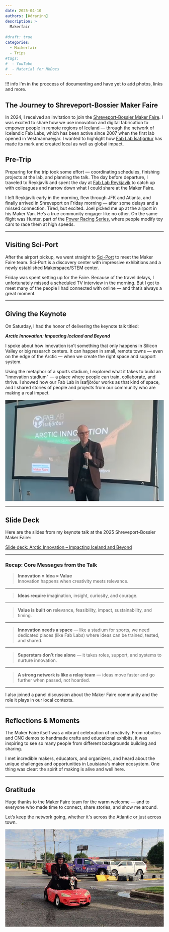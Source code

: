 ```yaml
---
date: 2025-04-10
authors: [Þórarinn]
description: >
  Makerfair

#draft: true
categories:
  - Maikerfair
  - Trips
#tags:
#  - YouTube
#  - Material for MkDocs
---
```


!!! info
    I'm in the proccess of documenting and have yet to add photos, links and more.

## The Journey to Shreveport-Bossier Maker Faire

In 2024, I received an invitation to join the [Shreveport-Bossier Maker Faire](https://shreveport.makerfaire.com/). I was excited to share how we use innovation and digital fabrication to empower people in remote regions of Iceland — through the network of Icelandic Fab Labs, which has been active since 2007 when the first lab opened in Vestmannaeyjar. I wanted to highlight how [Fab Lab Ísafjörður](https://fabisa.is) has made its mark and created local as well as global impact.

<!-- more -->

## Pre-Trip

Preparing for the trip took some effort — coordinating schedules, finishing projects at the lab, and planning the talk. The day before departure, I traveled to Reykjavík and spent the day at [Fab Lab Reykjavík](https://www.flr.is) to catch up with colleagues and narrow down what I could share at the Maker Faire.

I left Reykjavík early in the morning, flew through JFK and Atlanta, and finally arrived in Shreveport on Friday morning — after some delays and a missed connection. Tired, but excited. Joel picked me up at the airport in his Maker Van. He’s a true community engager like no other. On the same flight was Hunter, part of the [Power Racing Series](https://powerracingseries.org/), where people modify toy cars to race them at high speeds.

---

## Visiting Sci-Port

After the airport pickup, we went straight to [Sci-Port](https://sci-port.org/) to meet the Maker Faire team. Sci-Port is a discovery center with impressive exhibitions and a newly established Makerspace/STEM center.

Friday was spent setting up for the Faire. Because of the travel delays, I unfortunately missed a scheduled TV interview in the morning. But I got to meet many of the people I had connected with online — and that’s always a great moment.

---

## Giving the Keynote

On Saturday, I had the honor of delivering the keynote talk titled:

**_Arctic Innovation: Impacting Iceland and Beyond_**

I spoke about how innovation isn’t something that only happens in Silicon Valley or big research centers. It can happen in small, remote towns — even on the edge of the Arctic — when we create the right space and support system.

Using the metaphor of a sports stadium, I explored what it takes to build an "innovation stadium" — a place where people can train, collaborate, and thrive. I showed how our Fab Lab in Ísafjörður works as that kind of space, and I shared stories of people and projects from our community who are making a real impact.

![talk](../../assets/img_posts/makerfair_shreveport/talk.png)

---

## Slide Deck

Here are the slides from my keynote talk at the 2025 Shreveport-Bossier Maker Faire:

[Slide deck: Arctic Innovation – Impacting Iceland and Beyond](https://hanndoddi.github.io/makerfair_shreveport/index.html)

---

### Recap: Core Messages from the Talk

> **Innovation = Idea × Value**  
> Innovation happens when creativity meets relevance.

---

> **Ideas require** imagination, insight, curiosity, and courage.

---

> **Value is built on** relevance, feasibility, impact, sustainability, and timing.

---

> **Innovation needs a space** — like a stadium for sports, we need dedicated places (like Fab Labs) where ideas can be trained, tested, and shared.

---

> **Superstars don’t rise alone** — it takes roles, support, and systems to nurture innovation.

---

> **A strong network is like a relay team** — ideas move faster and go further when passed, not hoarded.

---

I also joined a panel discussion about the Maker Faire community and the role it plays in our local contexts.

---

## Reflections & Moments

The Maker Faire itself was a vibrant celebration of creativity. From robotics and CNC demos to handmade crafts and educational exhibits, it was inspiring to see so many people from different backgrounds building and sharing.

I met incredible makers, educators, and organizers, and heard about the unique challenges and opportunities in Louisiana's maker ecosystem. One thing was clear: the spirit of making is alive and well here.

---

## Gratitude

Huge thanks to the Maker Faire team for the warm welcome — and to everyone who made time to connect, share stories, and show me around.

Let’s keep the network going, whether it's across the Atlantic or just across town.

![race](../../assets/img_posts/makerfair_shreveport/race.jpg)
